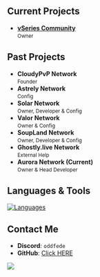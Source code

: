 ## Current Projects

- **[vSeries Community](https://discord.gg/vseries)**  
  <small>Owner</small>

## Past Projects
- **CloudyPvP Network**  
  <small>Founder</small>
- **Astrely Network**  
  <small>Config</small>
- **Solar Network**  
  <small>Owner, Developer & Config</small>
- **Valor Network**  
  <small>Owner & Config</small>
- **SoupLand Network**  
  <small>Owner, Developer & Config</small>
- **Ghostly.live Network**  
  <small>External Help</small>
- **Aurora Network (Current)**  
  <small>Owner & Head Developer</small>
  
## Languages & Tools

[![Languages](https://skillicons.dev/icons?i=java,mongodb,redis,github)](https://skillicons.dev)

## Contact Me

- **Discord**: `oddfede`
- **GitHub**: [Click HERE](https://github.com/bhopfede)

![](https://komarev.com/ghpvc/?username=bhopfede&color=006619)
